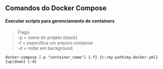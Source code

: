 ## Comandos do Docker Compose

#### Executar scripts para gerenciamento de containers
> Flags:</br>
-p = nome do projeto (stack)</br>
-f = especifica um arquivo compose</br>
-d = rodar em background
```
docker-compose [-p "container_name"] {-f} {c:/my-path/my-docker.yml} {up|down} [-d]
```
